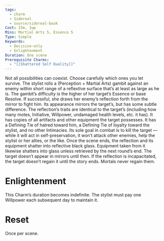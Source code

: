 ```yaml
---
tags:
  - charm
  - Sidereal
  - source/sidereal-book
Cost: 15m, 1wp
Mins: Martial Arts 5, Essence 5
Type: Simple
Keywords:
  - Decisive-only
  - Enlightenment
Duration: One scene
Prerequisite Charms:
  - "[[Shattered Self Duality]]"
---
```

Not all possibilities can coexist. Choose carefully which ones you let survive. The stylist rolls a (Perception + Martial Arts) gambit against an enemy within short range of a reflextive surface that’s at least as large as he is. The gambit’s difficulty is the higher of her target’s Essence or base Resolve. If successful, she draws her enemy’s reflection forth from the mirror to fight him. Its appearance mirrors the target’s, but has some subtle difference. The reflection’s traits are identical to the target’s (including how many motes, Initiative, Willpower, undamaged health levels, etc. it has). It has copies of all artifacts and other equipment the target possesses. It has a Defining Tie of hatred toward him, a Defining Tie of loyalty toward the stylist, and no other Intimacies. Its sole goal in combat is to kill the target — while it will act in self-preservation, it won’t attack other enemies, help the stylist or her allies, or the like. Once the scene ends, the reflection and its equipment shatter into reflective black glass. Equipment taken from it likewise shatters into glass unless retrieved by the next round’s end. The target doesn’t appear in mirrors until then. If the reflection is incapacitated, the target doesn’t regain it until the story ends. Mortals never regain them. 

# Enlightenment
This Charm’s duration becomes indefinite. The stylist must pay one Willpower each subsequent day to maintain it. 

# Reset
Once per scene.